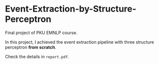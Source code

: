 # Event-Extraction-by-Structure-Perceptron

Final project of PKU EMNLP course.

In this project, I achieved the event extraction pipeline with three structure perceptron **from scratch**.

Check the details in `report.pdf`.
